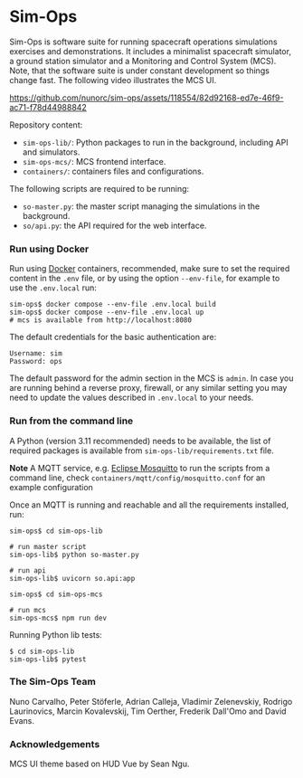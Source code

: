 
# Sim-Ops

Sim-Ops is software suite for running spacecraft operations simulations exercises and demonstrations. It includes
a minimalist spacecraft simulator, a ground station simulator and a Monitoring and Control System (MCS).
Note, that the software suite is under constant development so things change fast. The following video
illustrates the MCS UI.

https://github.com/nunorc/sim-ops/assets/118554/82d92168-ed7e-46f9-ac71-f78d44988842

Repository content:

* `sim-ops-lib/`: Python packages to run in the background, including API and simulators.
* `sim-ops-mcs/`: MCS frontend interface.
* `containers/`: containers files and configurations.

The following scripts are required to be running:

* `so-master.py`: the master script managing the simulations in the background.
* `so/api.py`: the API required for the web interface.

### Run using Docker

Run using [Docker](https://www.docker.com/) containers, recommended, make sure to set the required
content in the `.env` file, or by using the option `--env-file`, for example to use the `.env.local` run:

    sim-ops$ docker compose --env-file .env.local build
    sim-ops$ docker compose --env-file .env.local up
    # mcs is available from http://localhost:8080

The default credentials for the basic authentication are:

    Username: sim
    Password: ops

The default password for the admin section in the MCS is `admin`.
In case you are running behind a reverse proxy, firewall, or any similar setting you may need to update the values
described in `.env.local` to your needs.

### Run from the command line

A Python (version 3.11 recommended) needs to be available, the list of required packages is available from `sim-ops-lib/requirements.txt` file.

**Note** A MQTT service, e.g. [Eclipse Mosquitto](https://mosquitto.org/) to run the scripts from a command line, check `containers/mqtt/config/mosquitto.conf` for an example configuration

Once an MQTT is running and reachable and all the requirements installed, run:

    sim-ops$ cd sim-ops-lib

    # run master script
    sim-ops-lib$ python so-master.py

    # run api
    sim-ops-lib$ uvicorn so.api:app

    sim-ops$ cd sim-ops-mcs
    
    # run mcs
    sim-ops-mcs$ npm run dev

Running Python lib tests:

    $ cd sim-ops-lib
    sim-ops-lib$ pytest

### The Sim-Ops Team

Nuno Carvalho, Peter Stöferle, Adrian Calleja, Vladimir Zelenevskiy, Rodrigo Laurinovics, Marcin Kovalevskij, Tim Oerther, Frederik Dall'Omo and David Evans.

### Acknowledgements

MCS UI theme based on HUD Vue by Sean Ngu.

